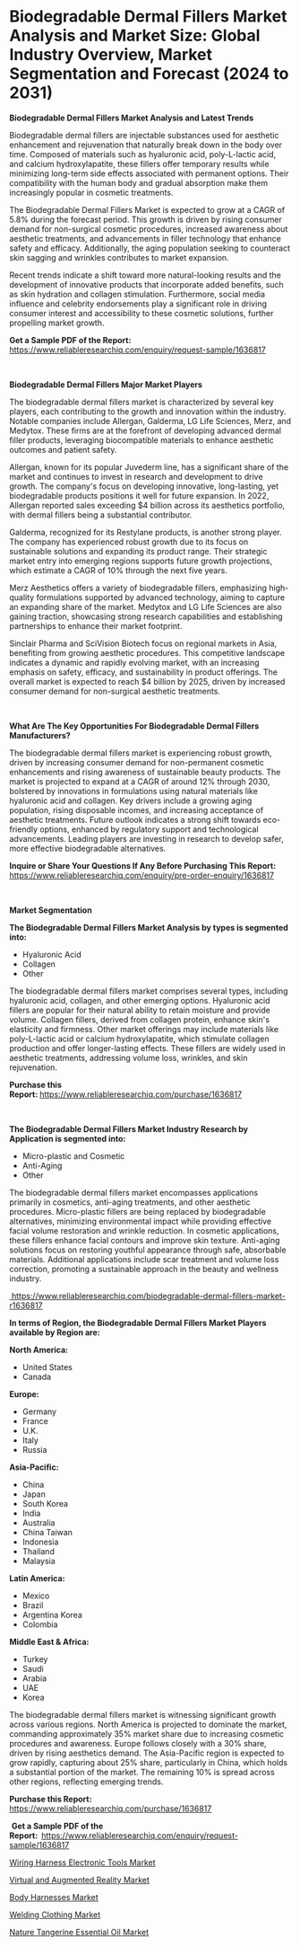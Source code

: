 <p><h1>Biodegradable Dermal Fillers Market Analysis and Market Size: Global Industry Overview, Market Segmentation and Forecast (2024 to 2031)</h1></p><p><strong>Biodegradable Dermal Fillers Market Analysis and Latest Trends</strong></p>
<p><p>Biodegradable dermal fillers are injectable substances used for aesthetic enhancement and rejuvenation that naturally break down in the body over time. Composed of materials such as hyaluronic acid, poly-L-lactic acid, and calcium hydroxylapatite, these fillers offer temporary results while minimizing long-term side effects associated with permanent options. Their compatibility with the human body and gradual absorption make them increasingly popular in cosmetic treatments.</p><p>The Biodegradable Dermal Fillers Market is expected to grow at a CAGR of 5.8% during the forecast period. This growth is driven by rising consumer demand for non-surgical cosmetic procedures, increased awareness about aesthetic treatments, and advancements in filler technology that enhance safety and efficacy. Additionally, the aging population seeking to counteract skin sagging and wrinkles contributes to market expansion. </p><p>Recent trends indicate a shift toward more natural-looking results and the development of innovative products that incorporate added benefits, such as skin hydration and collagen stimulation. Furthermore, social media influence and celebrity endorsements play a significant role in driving consumer interest and accessibility to these cosmetic solutions, further propelling market growth.</p></p>
<p><strong>Get a Sample PDF of the Report:&nbsp;</strong> <a href="https://www.reliableresearchiq.com/enquiry/request-sample/1636817">https://www.reliableresearchiq.com/enquiry/request-sample/1636817</a></p>
<p>&nbsp;</p>
<p><strong>Biodegradable Dermal Fillers Major Market Players</strong></p>
<p><p>The biodegradable dermal fillers market is characterized by several key players, each contributing to the growth and innovation within the industry. Notable companies include Allergan, Galderma, LG Life Sciences, Merz, and Medytox. These firms are at the forefront of developing advanced dermal filler products, leveraging biocompatible materials to enhance aesthetic outcomes and patient safety.</p><p>Allergan, known for its popular Juvederm line, has a significant share of the market and continues to invest in research and development to drive growth. The company's focus on developing innovative, long-lasting, yet biodegradable products positions it well for future expansion. In 2022, Allergan reported sales exceeding $4 billion across its aesthetics portfolio, with dermal fillers being a substantial contributor.</p><p>Galderma, recognized for its Restylane products, is another strong player. The company has experienced robust growth due to its focus on sustainable solutions and expanding its product range. Their strategic market entry into emerging regions supports future growth projections, which estimate a CAGR of 10% through the next five years.</p><p>Merz Aesthetics offers a variety of biodegradable fillers, emphasizing high-quality formulations supported by advanced technology, aiming to capture an expanding share of the market. Medytox and LG Life Sciences are also gaining traction, showcasing strong research capabilities and establishing partnerships to enhance their market footprint.</p><p>Sinclair Pharma and SciVision Biotech focus on regional markets in Asia, benefiting from growing aesthetic procedures. This competitive landscape indicates a dynamic and rapidly evolving market, with an increasing emphasis on safety, efficacy, and sustainability in product offerings. The overall market is expected to reach $4 billion by 2025, driven by increased consumer demand for non-surgical aesthetic treatments.</p></p>
<p>&nbsp;</p>
<p><strong>What Are The Key Opportunities For Biodegradable Dermal Fillers Manufacturers?</strong></p>
<p><p>The biodegradable dermal fillers market is experiencing robust growth, driven by increasing consumer demand for non-permanent cosmetic enhancements and rising awareness of sustainable beauty products. The market is projected to expand at a CAGR of around 12% through 2030, bolstered by innovations in formulations using natural materials like hyaluronic acid and collagen. Key drivers include a growing aging population, rising disposable incomes, and increasing acceptance of aesthetic treatments. Future outlook indicates a strong shift towards eco-friendly options, enhanced by regulatory support and technological advancements. Leading players are investing in research to develop safer, more effective biodegradable alternatives.</p></p>
<p><strong>Inquire or Share Your Questions If Any Before Purchasing This Report:</strong> <a href="https://www.reliableresearchiq.com/enquiry/pre-order-enquiry/1636817">https://www.reliableresearchiq.com/enquiry/pre-order-enquiry/1636817</a></p>
<p>&nbsp;</p>
<p><strong>Market Segmentation</strong></p>
<p><strong>The Biodegradable Dermal Fillers Market Analysis by types is segmented into:</strong></p>
<p><ul><li>Hyaluronic Acid</li><li>Collagen</li><li>Other</li></ul></p>
<p><p>The biodegradable dermal fillers market comprises several types, including hyaluronic acid, collagen, and other emerging options. Hyaluronic acid fillers are popular for their natural ability to retain moisture and provide volume. Collagen fillers, derived from collagen protein, enhance skin's elasticity and firmness. Other market offerings may include materials like poly-L-lactic acid or calcium hydroxylapatite, which stimulate collagen production and offer longer-lasting effects. These fillers are widely used in aesthetic treatments, addressing volume loss, wrinkles, and skin rejuvenation.</p></p>
<p><strong>Purchase this Report:&nbsp;</strong><a href="https://www.reliableresearchiq.com/purchase/1636817">https://www.reliableresearchiq.com/purchase/1636817</a></p>
<p>&nbsp;</p>
<p><strong>The Biodegradable Dermal Fillers Market Industry Research by Application is segmented into:</strong></p>
<p><ul><li>Micro-plastic and Cosmetic</li><li>Anti-Aging</li><li>Other</li></ul></p>
<p><p>The biodegradable dermal fillers market encompasses applications primarily in cosmetics, anti-aging treatments, and other aesthetic procedures. Micro-plastic fillers are being replaced by biodegradable alternatives, minimizing environmental impact while providing effective facial volume restoration and wrinkle reduction. In cosmetic applications, these fillers enhance facial contours and improve skin texture. Anti-aging solutions focus on restoring youthful appearance through safe, absorbable materials. Additional applications include scar treatment and volume loss correction, promoting a sustainable approach in the beauty and wellness industry.</p></p>
<p><a href="https://www.reliableresearchiq.com/biodegradable-dermal-fillers-market-r1636817">&nbsp;https://www.reliableresearchiq.com/biodegradable-dermal-fillers-market-r1636817</a></p>
<p><strong>In terms of Region, the Biodegradable Dermal Fillers Market Players available by Region are:</strong></p>
<p>
    <p> <strong> North America: </strong>
        <ul>
            <li>United States</li>
            <li>Canada</li>
        </ul>
        </p> 
    <p> <strong> Europe: </strong>
        <ul>
            <li>Germany</li>
            <li>France</li>
            <li>U.K.</li>
            <li>Italy</li>
            <li>Russia</li>
        </ul>
        </p> 
    <p> <strong> Asia-Pacific: </strong>
        <ul>
            <li>China</li>
            <li>Japan</li>
            <li>South Korea</li>
            <li>India</li>
            <li>Australia</li>
            <li>China Taiwan</li>
            <li>Indonesia</li>
            <li>Thailand</li>
            <li>Malaysia</li>
        </ul>
        </p> 
    <p> <strong> Latin America: </strong>
        <ul>
            <li>Mexico</li>
            <li>Brazil</li>
            <li>Argentina Korea</li>
            <li>Colombia</li>
        </ul>
        </p> 
    <p> <strong> Middle East & Africa: </strong>
        <ul>
            <li>Turkey</li>
            <li>Saudi</li>
            <li>Arabia</li>
            <li>UAE</li>
            <li>Korea</li>
        </ul>
    </p>
    </p>
<p><p>The biodegradable dermal fillers market is witnessing significant growth across various regions. North America is projected to dominate the market, commanding approximately 35% market share due to increasing cosmetic procedures and awareness. Europe follows closely with a 30% share, driven by rising aesthetics demand. The Asia-Pacific region is expected to grow rapidly, capturing about 25% share, particularly in China, which holds a substantial portion of the market. The remaining 10% is spread across other regions, reflecting emerging trends.</p></p>
<p><strong>Purchase this Report: </strong><a href="https://www.reliableresearchiq.com/purchase/1636817">https://www.reliableresearchiq.com/purchase/1636817</a></p>
<p>&nbsp;<strong>Get a Sample PDF of the Report:&nbsp;&nbsp;</strong><a href="https://www.reliableresearchiq.com/enquiry/request-sample/1636817">https://www.reliableresearchiq.com/enquiry/request-sample/1636817</a></p>
<p><strong></strong></p>
<p><p><a href="https://medium.com/@emmittkutch2023/emerging-market-trends-and-regional-analysis-of-wiring-harness-electronic-tools-market-forecasted-eb80d4d2b3dc?postPublishedType=repub">Wiring Harness Electronic Tools Market</a></p><p><a href="https://www.linkedin.com/pulse/global-virtual-augmented-reality-market-sector2024-2031-4fi0f">Virtual and Augmented Reality Market</a></p><p><a href="https://issuu.com/reportprime-2/docs/body-harnesses-market-size-2030.ppt_2fe9f7e674c114">Body Harnesses Market</a></p><p><a href="https://issuu.com/reportprime-2/docs/welding-clothing-market-size-2030.p_f171722e5454c9">Welding Clothing Market</a></p><p><a href="https://github.com/MelgarBasny/Market-Research-Report-List-1/blob/main/nature-tangerine-essential-oil-market.md">Nature Tangerine Essential Oil Market</a></p></p>